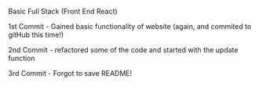 Basic Full Stack (Front End React)

 1st Commit - Gained basic functionality of website (again, and commited to gitHub this time!)

2nd Commit - refactored some of the code and started with the update function

3rd Commit - Forgot to save README!
